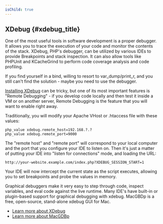 ```yaml
---
isChild: true
---
```


## XDebug {#xdebug_title}

One of the most useful tools in software development is a proper debugger. It allows you to trace the execution of your
code and monitor the contents of the stack. XDebug, PHP's debugger, can be utilized by various IDEs to provide
Breakpoints and stack inspection. It can also allow tools like PHPUnit and KCacheGrind to perform code coverage analysis
and code profiling.

If you find yourself in a bind, willing to resort to var_dump/print_r, and you still can't find the solution - maybe you
need to use the debugger.

[Installing XDebug][xdebug-install] can be tricky, but one of its most important features is "Remote Debugging" - if you
develop code locally and then test it inside a VM or on another server, Remote Debugging is the feature that you will
want to enable right away.

Traditionally, you will modify your Apache VHost or .htaccess file with these values:

    php_value xdebug.remote_host=192.168.?.?
    php_value xdebug.remote_port=9000

The "remote host" and "remote port" will correspond to your local computer and the port that you configure your IDE to
listen on. Then it's just a matter of putting your IDE into "listen for connections" mode, and loading the URL:

    http://your-website.example.com/index.php?XDEBUG_SESSION_START=1

Your IDE will now intercept the current state as the script executes, allowing you to set breakpoints and probe the
values in memory.

Graphical debuggers make it very easy to step through code, inspect variables,  and eval code against the live runtime. 
Many IDE's have built-in or plugin-based support for graphical debugging with xdebug. MacGBDp is a free, open-source, 
stand-alone xdebug GUI for Mac.

 * [Learn more about XDebug][xdebug-docs]
 * [Learn more about MacGDBp][macgdbp-install]

[xdebug-docs]: http://xdebug.org/docs/
[xdebug-install]: http://xdebug.org/docs/install
[macgdbp-install]: http://www.bluestatic.org/software/macgdbp/
